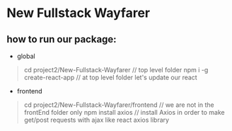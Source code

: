 # New Fullstack Wayfarer
[](https://github.com/heggy231/New-Fullstack-WayfarerV1)
## how to run our package:

- global
> cd project2/New-Fullstack-Wayfarer // top level folder
> npm i -g create-react-app // at top level folder let's update our react 

- frontend
> cd project2/New-Fullstack-Wayfarer/frontend // we are not in the frontEnd folder only
> npm install axios // install Axios in order to make get/post requests with ajax like react axios library
> 